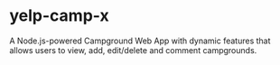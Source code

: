 # yelp-camp-x
A Node.js-powered Campground Web App with dynamic features that allows users to view, add, edit/delete and comment campgrounds. 
